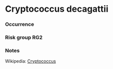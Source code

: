 <!-- TITLE: Cryptococcus decagattii   -->

# Cryptococcus decagattii  
### Occurrence

### Risk group RG2

### Notes


Wikipedia: [Cryptococcus](https://en.wikipedia.org/wiki/Cryptococcus)
